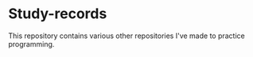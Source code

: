 # Study-records
This repository contains various other repositories I've made to practice programming.
